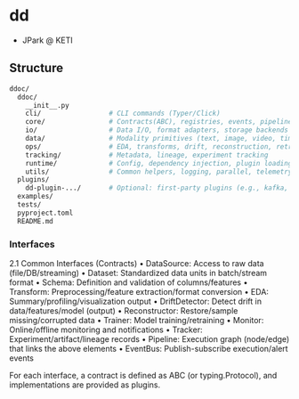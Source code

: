 # dd

- JPark @ KETI

## Structure

```bash
ddoc/
  ddoc/
    __init__.py
    cli/                 # CLI commands (Typer/Click)
    core/                # Contracts(ABC), registries, events, pipeline engine
    io/                  # Data I/O, format adapters, storage backends
    data/                # Modality primitives (text, image, video, timeseries)
    ops/                 # EDA, transforms, drift, reconstruction, retraining, monitoring
    tracking/            # Metadata, lineage, experiment tracking
    runtime/             # Config, dependency injection, plugin loading, env
    utils/               # Common helpers, logging, parallel, telemetry
  plugins/
    dd-plugin-.../       # Optional: first-party plugins (e.g., kafka, s3, prometheus, xgboost)
  examples/
  tests/
  pyproject.toml
  README.md
```

### Interfaces

2.1 Common Interfaces (Contracts)
• DataSource: Access to raw data (file/DB/streaming)
• Dataset: Standardized data units in batch/stream format
• Schema: Definition and validation of columns/features
• Transform: Preprocessing/feature extraction/format conversion
• EDA: Summary/profiling/visualization output
• DriftDetector: Detect drift in data/features/model (output)
• Reconstructor: Restore/sample missing/corrupted data
• Trainer: Model training/retraining
• Monitor: Online/offline monitoring and notifications
• Tracker: Experiment/artifact/lineage records
• Pipeline: Execution graph (node/edge) that links the above elements
• EventBus: Publish-subscribe execution/alert events

For each interface, a contract is defined as ABC (or typing.Protocol), and implementations are provided as plugins.